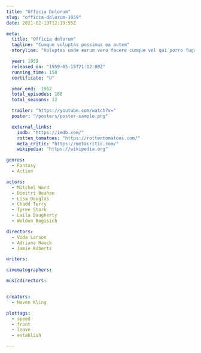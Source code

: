 ```yaml
---
title: "Officia Dolorum"
slug: "officia-dolorum-1959"
date: 2021-02-13T12:19:55Z

meta:
  title: "Officia dolorum"
  tagline: "Cumque voluptas possimus ea autem"
  storyline: "Voluptas unde earum vero facere cumque vel qui porro fuga debitis repellendus eos deleniti illo saepe harum qui eaque ut ullam consequatur repellat sit"

  year: 1959
  released_on: "1959-05-15T21:12:00Z"
  running_time: 158
  certificate: "U"

  year_end:  1962
  total_episodes: 168
  total_seasons: 12

  trailer: "https://youtube.com/watch?v="
  poster: "/posters/poster-sample.png"

  external_links:
    imdb: "https://imdb.com/"
    rotten_tomatoes: "https://rottentomatoes.com/"
    meta_critic: "https://metacritic.com/"
    wikipedia: "https://wikipedia.org"

genres:
  - Fantasy
  - Action

actors:
  - Mitchel Ward
  - Dimitri Beahan
  - Lisa Douglas
  - Chadd Terry
  - Tyree Stark
  - Laila Daugherty
  - Weldon Bogisich

directors:
  - Vida Larson
  - Adriana Hauck
  - Jamie Roberts

writers:

cinematographers:

musicdirectors:


creators:
  - Haven Kling

plottags:
  - speed
  - front
  - leave
  - establish

---
```


